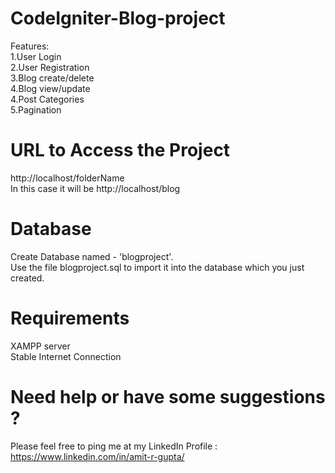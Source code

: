 # CodeIgniter-Blog-project
Features:<br>
1.User Login<br>
2.User Registration<br>
3.Blog create/delete<br>
4.Blog view/update<br>
4.Post Categories<br>
5.Pagination<br>

# URL to Access the Project
http://localhost/folderName <br>
In this case it will be http://localhost/blog

# Database
Create Database named - 'blogproject'.<br>
Use the file blogproject.sql to import it into the database which you just created.<br>

# Requirements
XAMPP server<br>
Stable Internet Connection

# Need help or have some suggestions ?
Please feel free to ping me at my LinkedIn Profile :  https://www.linkedin.com/in/amit-r-gupta/ <br>
